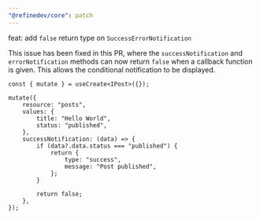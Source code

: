 ```yaml
---
"@refinedev/core": patch
---
```


feat: add `false` return type on `SuccessErrorNotification`

This issue has been fixed in this PR, where the `successNotification` and `errorNotification` methods can now return `false` when a callback function is given. This allows the conditional notification to be displayed.


```
const { mutate } = useCreate<IPost>({});

mutate({
    resource: "posts",
    values: {
        title: "Hello World",
        status: "published",
    },
    successNotification: (data) => {
        if (data?.data.status === "published") {
            return {
                type: "success",
                message: "Post published",
            };
        }

        return false;
    },
});
```